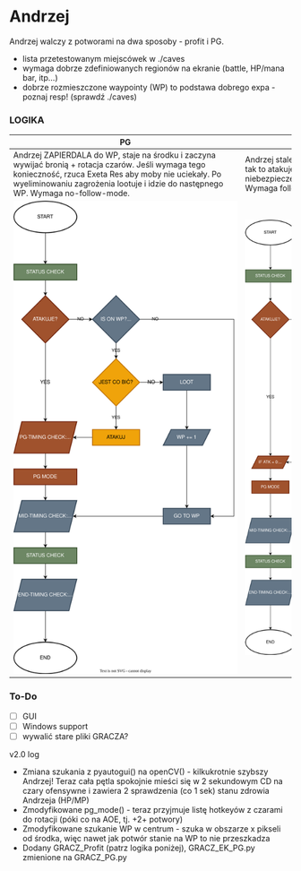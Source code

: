 # Andrzej
Andrzej walczy z potworami na dwa sposoby - profit i PG.
- lista przetestowanym miejscówek w ./caves
- wymaga dobrze zdefiniowanych regionów na ekranie (battle, HP/mana bar, itp...)
- dobrze rozmieszczone waypointy (WP) to podstawa dobrego expa - poznaj resp! (sprawdź ./caves)


### LOGIKA
| <div style="width:400px">PG</div>                                                                                                                                                                                                                                               | <div style="width:400px">Profit</div>                                                                                                                                                                                          |
|---------------------------------------------------------------------------------------------------------------------------------------------------------------------------------------------------------------------------------------------------------------------------------|--------------------------------------------------------------------------------------------------------------------------------------------------------------------------------------------------------------------------------|
| <div style="width:400px">Andrzej ZAPIERDALA do WP, staje na środku i zaczyna wywijać bronią + rotacja czarów. Jeśli wymaga tego konieczność, rzuca Exeta Res aby moby nie uciekały. Po wyeliminowaniu zagrożenia lootuje i idzie do następnego WP. Wymaga no-follow-mode.</div> | <div style="width:400px"> Andrzej stale sprawdza, czy na BW są jakieś potwory. Jeśli tak to atakuje, po zabiciu każdego potwora lootuje. Jeśli niebezpieczeństwo zostało wyeliminowane, idzie do WP. Wymaga follow-mode. <div> |
| <div style="width:400px"> ![](src/img/flowchart_logika_andrzeja_pg.svg) </div>                                                                                                                                                                                                  | <div style="width:400px"> ![](src/img/flowchart_logika_andrzeja_profitujacego.svg) </div>                                                                                                                                      | 

### To-Do
- [ ] GUI
- [ ] Windows support
- [ ] wywalić stare pliki GRACZA?

v2.0 log
- Zmiana szukania z pyautogui() na openCV() - kilkukrotnie szybszy Andrzej! Teraz cała pętla spokojnie mieści się w 2 sekundowym CD na czary ofensywne i zawiera 2 sprawdzenia (co 1 sek) stanu zdrowia Andrzeja (HP/MP)
- Zmodyfikowane pg_mode() - teraz przyjmuje listę hotkeyów z czarami do rotacji (póki co na AOE, tj. +2+ potwory)
- Zmodyfikowane szukanie WP w centrum - szuka w obszarze x pikseli od środka, więc nawet jak potwór stanie na WP to nie przeszkadza
- Dodany GRACZ_Profit (patrz logika poniżej), GRACZ_EK_PG.py zmienione na GRACZ_PG.py